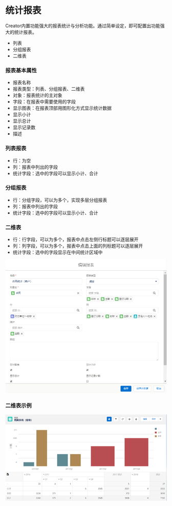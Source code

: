 统计报表
===

Creator内置功能强大的报表统计与分析功能。通过简单设定，即可配置出功能强大的统计报表。
- 列表
- 分组报表
- 二维表

### 报表基本属性
- 报表名称
- 报表类型：列表、分组报表、二维表
- 对象：报表统计的主对象
- 字段：在报表中需要使用的字段
- 显示图表：在报表顶部用图形化方式显示统计数据
- 显示小计
- 显示总计
- 显示记录数
- 描述

### 列表报表
- 行：为空
- 列：报表中列出的字段
- 统计字段：选中的字段可以显示小计、合计

### 分组报表
- 行：分组字段，可以为多个，实现多层分组报表
- 列：报表中列出的字段
- 统计字段：选中的字段可以显示小计、合计

### 二维表
- 行：行字段，可以为多个，报表中点击左侧行标题可以逐层展开
- 列：列字段，可以为多个，报表中点击上面的列标题可以逐层展开
- 统计字段：选中的字段显示在中间统计区域中

![](images/report0.png)

### 二维表示例
![](images/report1.png)